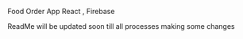 
Food Order App React , Firebase 

ReadMe will be updated soon till all processes making some changes
